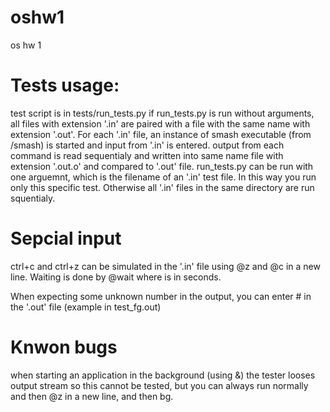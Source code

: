 # oshw1
os hw 1

# Tests usage:
test script is in tests/run_tests.py
if run_tests.py is run without arguments, all files with extension '.in' are paired with a file with the same name with extension '.out'. 
For each '.in' file, an instance of smash executable (from /smash) is started and input from '.in' is entered.
output from each command is read sequentialy and written into same name file with extension '.out.o' and compared to '.out' file.
run_tests.py can be run with one arguemnt, which is the filename of an '.in' test file. 
In this way you run only this specific test. 
Otherwise all '.in' files in the same directory are run squentialy.

# Sepcial input
ctrl+c and ctrl+z can be simulated in the '.in' file using @z and @c in a new line.
Waiting is done by @wait<number> where <number> is in seconds.

When expecting some unknown number in the output, you can enter # in the '.out' file (example in test_fg.out)

# Knwon bugs
when starting an application in the background (using &) the tester looses output stream so this cannot be tested, but you can always run normally and then @z in a new line, and then bg.
